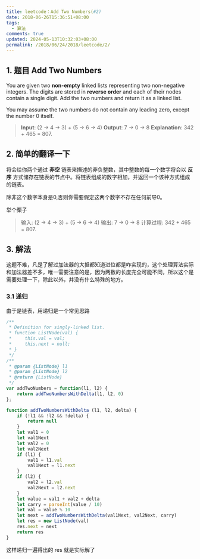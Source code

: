 ```yaml
---
title: leetcode：Add Two Numbers(#2)
date: 2018-06-26T15:36:51+08:00
tags:
  - 算法
comments: true
updated: 2024-05-13T10:32:03+08:00
permalink: /2018/06/24/2018/leetcode/2/
---
```


## 1. 题目 Add Two Numbers

You are given two **non-empty** linked lists representing two non-negative integers. The digits are stored in **reverse order** and each of their nodes contain a single digit. Add the two numbers and return it as a linked list.

You may assume the two numbers do not contain any leading zero, except the number 0 itself.


> **Input**: (2 -> 4 -> 3) + (5 -> 6 -> 4)
> **Output**: 7 -> 0 -> 8
> **Explanation**: 342 + 465 = 807.


## 2. 简单的翻译一下

将会给你两个通过 **非空** 链表来描述的非负整数，其中整数的每一个数字将会以 **反序** 方式储存在链表的节点中。将链表组成的数字相加，并返回一个该种方式组成的链表。

除非这个数字本身是0,否则你需要假定这两个数字不存在任何前导0。

举个栗子

> 输入: (2 -> 4 -> 3) + (5 -> 6 -> 4)
> 输出: 7 -> 0 -> 8
> 计算过程: 342 + 465 = 807.

## 3. 解法

这题不难，凡是了解过加法器的大抵都知道进位都是咋实现的，这个处理算法实际和加法器差不多，唯一需要注意的是，因为两数的长度完全可能不同，所以这个是需要处理一下，除此以外，并没有什么特殊的地方。

### 3.1 递归

由于是链表，用递归是一个常见思路

```javascript
/**
 * Definition for singly-linked list.
 * function ListNode(val) {
 *     this.val = val;
 *     this.next = null;
 * }
 */
/**
 * @param {ListNode} l1
 * @param {ListNode} l2
 * @return {ListNode}
 */
var addTwoNumbers = function(l1, l2) {
    return addTwoNumbersWithDelta(l1, l2, 0)
};

function addTwoNumbersWithDelta (l1, l2, delta) {
    if (!l1 && !l2 && !delta) {
        return null
    }
    let val1 = 0
    let val1Next
    let val2 = 0
    let val2Next
    if (l1) {
        val1 = l1.val
        val1Next = l1.next
    }
    if (l2) {
        val2 = l2.val
        val2Next = l2.next
    }
    let value = val1 + val2 + delta
    let carry = parseInt(value / 10)
    let val = value % 10
    let next = addTwoNumbersWithDelta(val1Next, val2Next, carry)
    let res = new ListNode(val)
    res.next = next
    return res
}
```

这样递归一遍得出的 res 就是实际解了

